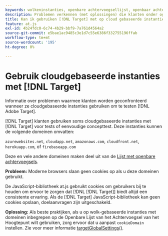 ```yaml
---
keywords: wolkeninstanties, openbare achtervoegsellijst, openbaar achtervoegsel, cookie, cookie van eerste partij, cookie van eerste partij, azurewebsites.net, cloudapp.net, amazonaws.com, cloudfront.net, herokuapp.com, firebaseapp.com, targetGlobalSettings, cookieDomain, cloud instances5, cloud instances6, cloud instances7, cloud instances8, cloud instances9, openbare achtervoegsellijst0, openbare achtervoegsel list1, openbaar achtervoegsel2, openbare achtervoegsel3, openbare achtervoegsellijst4 , openbare achtervoegsel list5
description: Problemen verkennen (met oplossingen) die klanten onder ogen zien wanneer ze cloudgebaseerde instanties gebruiken om te testen [!DNL Adobe Target] of voor conceptuele doeleinden.
title: Kan ik gebruiken [!DNL Target] met op cloud gebaseerde instanties?
feature: at.js
exl-id: 4b24fdc0-6c74-4b29-bbf9-7a761d4564a2
source-git-commit: e5bae1ac9485c3e1d7c55e6386f332755196ffab
workflow-type: tm+mt
source-wordcount: '195'
ht-degree: 0%

---
```


# Gebruik cloudgebaseerde instanties met [!DNL Target]

Informatie over problemen waarmee klanten worden geconfronteerd wanneer ze cloudgebaseerde instanties gebruiken om te testen [!DNL Adobe Target].

[!DNL Target] klanten gebruiken soms cloudgebaseerde instanties met [!DNL Target] voor tests of eenvoudige concepttest. Deze instanties kunnen de volgende domeinen omvatten:

`azurewebsites.net`, `cloudapp.net`, `amazonaws.com`, `cloudfront.net`, `herokuapp.com`, of `firebaseapp.com`

Deze en vele andere domeinen maken deel uit van de [Lijst met openbare achtervoegsels](https://publicsuffix.org/list/public_suffix_list.dat).

**Probleem:** Moderne browsers slaan geen cookies op als u deze domeinen gebruikt.

De JavaScript-bibliotheek at.js gebruikt cookies om gebruikers bij te houden om ervoor te zorgen dat [!DNL [!DNL Target]] biedt altijd een consistente ervaring. Als de [!DNL Target] JavaScript-bibliotheek kan geen cookies opslaan, doelaanvragen zijn uitgeschakeld.

**Oplossing:** Als beste praktijken, als u op wolk-gebaseerde instanties met domeinen inbegrepen op de Openbare Lijst van het Achtervoegsel van het Hoogtepunt wilt gebruiken, zorg ervoor dat u aanpast `cookieDomain` instellen. Zie voor meer informatie [targetGlobalSettings()](/help/dev/implement/client-side/atjs/atjs-functions/targetglobalsettings.md).
